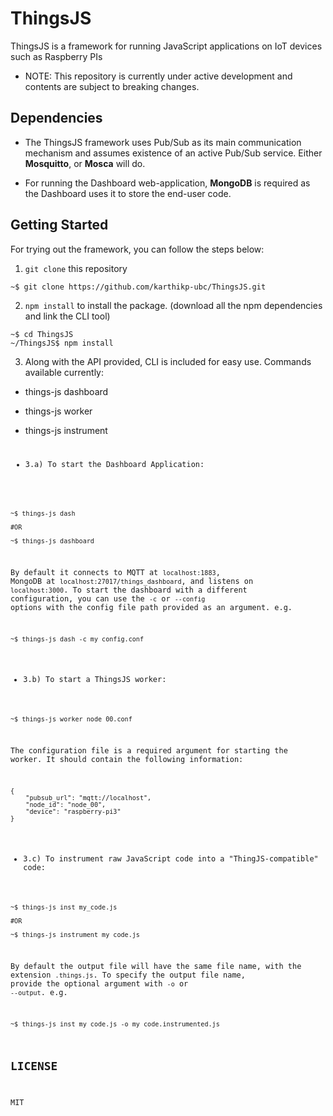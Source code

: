 # ThingsJS
ThingsJS is a framework for running JavaScript applications on IoT devices such as Raspberry PIs

* NOTE: This repository is currently under active development and contents are subject to breaking changes.

## Dependencies

* The ThingsJS framework uses Pub/Sub as its main communication mechanism and assumes existence of an active Pub/Sub service. Either **Mosquitto**, or **Mosca** will do. 

* For running the Dashboard web-application, **MongoDB** is required as the Dashboard uses it to store the end-user code.


## Getting Started

For trying out the framework, you can follow the steps below:

1. `git clone` this repository
```
~$ git clone https://github.com/karthikp-ubc/ThingsJS.git
```

2. `npm install` to install the package. (download all the npm dependencies and link the CLI tool)
```
~$ cd ThingsJS
~/ThingsJS$ npm install
```

3. Along with the API provided, CLI is included for easy use.
Commands available currently:
* things-js dashboard
* things-js worker <config>
* things-js instrument <code>

* 3.a) To start the Dashboard Application:
```
~$ things-js dash

#OR

~$ things-js dashboard
```
By default it connects to MQTT at `localhost:1883`, MongoDB at `localhost:27017/things_dashboard`, and listens on `localhost:3000`.
To start the dashboard with a different configuration, you can use the `-c` or `--config` options with the config file path provided as an argument.
e.g.
```
~$ things-js dash -c my_config.conf
```

* 3.b) To start a ThingsJS worker:
```
~$ things-js worker node_00.conf
```
The configuration file is a required argument for starting the worker. It should contain the following information:
```
{
    "pubsub_url": "mqtt://localhost",
    "node_id": "node_00",
    "device": "raspberry-pi3"
}
```

* 3.c) To instrument raw JavaScript code into a "ThingJS-compatible" code:
```
~$ things-js inst my_code.js

#OR

~$ things-js instrument my_code.js
```
By default the output file will have the same file name, with the extension `.things.js`.
To specify the output file name, provide the optional argument with `-o` or `--output`.
e.g.
```
~$ things-js inst my_code.js -o my_code.instrumented.js
```

## LICENSE

MIT